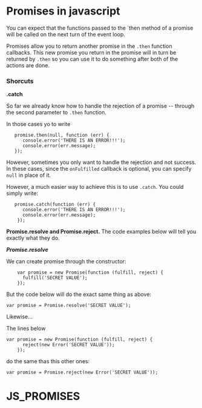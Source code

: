 
# Promises in javascript

You can expect that the functions passed to the `then method of a
promise will be called on the next turn of the event loop.

Promises allow you to return another promise in the `.then` function callbacks. This new promise you return in the promise will in turn be returned by `.then` so you can use it to do something after both of the actions are done.

### Shorcuts

**.catch**

So far we already know how to handle the rejection of a promise -- through the second parameter to `.then` function. 

In those cases yo to write

```
   promise.then(null, function (err) {
      console.error('THERE IS AN ERROR!!!');
      console.error(err.message);
   });
```

However, sometimes you only want to handle the rejection and not success. In these cases, since the `onFulfilled` callback is optional, you can specify `null` in place of it. 

However, a much easier way to achieve this is to use `.catch`. You could simply write:

```
   promise.catch(function (err) {
      console.error('THERE IS AN ERROR!!!');
      console.error(err.message);
    });
```


**Promise.resolve and Promise.reject.**
The code examples below will tell you exactly what they do.

***Promise.resolve***

We can create promise through the constructor:
    
```
    var promise = new Promise(function (fulfill, reject) {
      fulfill('SECRET VALUE');
    });
```


But the code below will do the exact same thing as above:
    
```
var promise = Promise.resolve('SECRET VALUE');
```

Likewise...

The lines below

```
var promise = new Promise(function (fulfill, reject) {
      reject(new Error('SECRET VALUE'));
    });
```

do the same thas this other ones:

```
var promise = Promise.reject(new Error('SECRET VALUE'));
```



# JS_PROMISES
